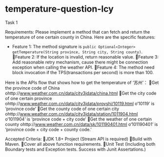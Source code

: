 # temperature-question-lcy

Task 1

Requirements:
Please implement a method that can fetch and return the temperature of one certain county in China. Here are the specific features: 
* Feature 1: The method signature is `public Optional<Integer> getTemperature(String province, String city, String county)`.
Feature 2: If the location is invalid, return reasonable value.
Feature 3: Add reasonable retry mechanism, cause there might be connection exception when calling the weather API.
Feature 4: The method need block invocation if the TPS(transactions per second) is more than 100.

Here is the APIs flow that shows how to get the temperature of ‘苏州’：
Get the province code of China
ohttp://www.weather.com.cn/data/city3jdata/china.html
Get the city code of one certain province
ohttp://www.weather.com.cn/data/city3jdata/provshi/10119.html 
o‘10119’ is ‘province code’
Get the county code of one certain city
ohttp://www.weather.com.cn/data/city3jdata/station/1011904.html 
o‘1011904’ is ‘province code + city code’
Get the weather of one certain county
ohttp://www.weather.com.cn/data/sk/101190401.html 
o‘101190401’ is ‘province code + city code + county code.’

Accepted Criteria:
JDK 1.8+ Project (Stream API is required)
Build with Maven.
Cover all above function requirements.
Unit Test (Including both Boundary tests and Exception tests. Success with Junit Assertations.)
